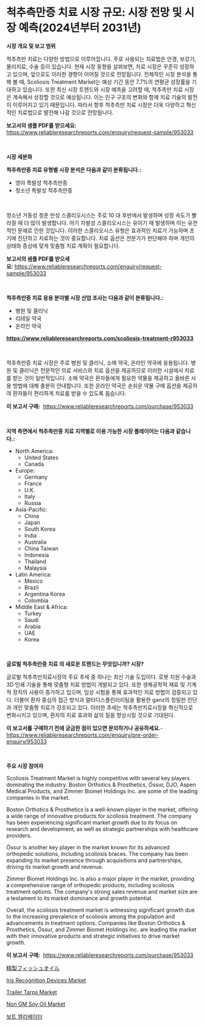 <p><h1>척추측만증 치료 시장 규모: 시장 전망 및 시장 예측(2024년부터 2031년)</h1></p><p><strong>시장 개요 및 보고 범위</strong></p>
<p><p>척추측만 치료는 다양한 방법으로 이루어집니다. 주로 사용되는 치료법은 안경, 보강기, 물리치료, 수술 등이 있습니다. 현재 시장 동향을 살펴보면, 치료 시장은 꾸준히 성장하고 있으며, 앞으로도 이러한 경향이 이어질 것으로 전망됩니다. 전체적인 시장 분석을 통해 볼 때, Scoliosis Treatment Market는 예상 기간 동안 7.7%의 연평균 성장률을 기대하고 있습니다. 또한 최신 시장 트렌드와 시장 예측을 고려할 때, 척추측만 치료 시장은 계속해서 성장할 것으로 예상됩니다. 이는 인구 구조의 변화와 함께 치료 기술의 발전이 이루어지고 있기 때문입니다. 따라서 향후 척추측만 치료 시장은 더욱 다양하고 혁신적인 치료법으로 발전해 나갈 것으로 전망됩니다.</p></p>
<p><strong>보고서의 샘플 PDF를 받으세요:</strong> <a href="https://www.reliableresearchreports.com/enquiry/request-sample/953033">https://www.reliableresearchreports.com/enquiry/request-sample/953033</a></p>
<p>&nbsp;</p>
<p><strong>시장 세분화</strong></p>
<p><strong>척추측만증 치료 유형별 시장 분석은 다음과 같이 분류됩니다.:</strong></p>
<p><ul><li>영아 특발성 척추측만증</li><li>청소년 특발성 척추측만증</li></ul></p>
<p>&nbsp;</p>
<p><p>청소년 거동성 청춘 만성 스콜리오시스는 주로 10 대 후반에서 발생하며 성장 속도가 빨라질 때 더 많이 발생합니다. 아기 자발성 스콜리오시스는 유아기 때 발생하며 이는 유전적인 문제로 인한 것입니다. 이러한 스콜리오시스 유형은 효과적인 치료가 가능하며 초기에 진단하고 치료하는 것이 중요합니다. 치료 옵션은 전문가가 판단해야 하며 개인의 상태와 증상에 맞게 맞춤형 치료 계획이 필요합니다.</p></p>
<p><strong>보고서의 샘플 PDF를 받으세요:</strong>&nbsp;<a href="https://www.reliableresearchreports.com/enquiry/request-sample/953033">https://www.reliableresearchreports.com/enquiry/request-sample/953033</a></p>
<p>&nbsp;</p>
<p><strong> 척추측만증 치료 응용 분야별 시장 산업 조사는 다음과 같이 분류됩니다.:</strong></p>
<p><ul><li>병원 및 클리닉</li><li>리테일 약국</li><li>온라인 약국</li></ul></p>
<p><strong><a href="https://www.reliableresearchreports.com/scoliosis-treatment-r953033">https://www.reliableresearchreports.com/scoliosis-treatment-r953033</a></strong></p>
<p>&nbsp;</p>
<p><p>척추측만증 치료 시장은 주로 병원 및 클리닉, 소매 약국, 온라인 약국에 응용됩니다. 병원 및 클리닉은 전문적인 의료 서비스와 치료 옵션을 제공하므로 이러한 시설에서 치료를 받는 것이 일반적입니다. 소매 약국은 환자들에게 필요한 약물을 제공하고 올바른 사용 방법에 대해 충분히 안내합니다. 또한 온라인 약국은 손쉬운 약물 구매 옵션을 제공하여 환자들이 편리하게 치료를 받을 수 있도록 돕습니다.</p></p>
<p><strong>이 보고서 구매:</strong>&nbsp; <a href="https://www.reliableresearchreports.com/purchase/953033">https://www.reliableresearchreports.com/purchase/953033</a></p>
<p>&nbsp;</p>
<p><strong>지역 측면에서 척추측만증 치료 지역별로 이용 가능한 시장 플레이어는 다음과 같습니다.:</strong></p>
<p><ul>
    <li>
        North America:
        <ul>
            <li>United States</li>
            <li>Canada</li>
        </ul>
    </li>
    <li>
        Europe:
        <ul>
            <li>Germany</li>
            <li>France</li>
            <li>U.K.</li>
            <li>Italy</li>
            <li>Russia</li>
        </ul>
    </li>
    <li>
        Asia-Pacific:
        <ul>
            <li>China</li>
            <li>Japan</li>
            <li>South Korea</li>
            <li>India</li>
            <li>Australia</li>
            <li>China Taiwan</li>
            <li>Indonesia</li>
            <li>Thailand</li>
            <li>Malaysia</li>
        </ul>
    </li>
    <li>
        Latin America:
        <ul>
            <li>Mexico</li>
            <li>Brazil</li>
            <li>Argentina Korea</li>
            <li>Colombia</li>
        </ul>
    </li>
    <li>
        Middle East & Africa:
        <ul>
            <li>Turkey</li>
            <li>Saudi</li>
            <li>Arabia</li>
            <li>UAE</li>
            <li>Korea</li>
        </ul>
    </li>
    </ul></p>
<p>&nbsp;</p>
<p><strong>글로벌 척추측만증 치료 의 새로운 트렌드는 무엇입니까? 시장?</strong></p>
<p><p>글로벌 척추측만치료시장의 주요 추세 중 하나는 최신 기술 도입이다. 로봇 지원 수술과 3D 인쇄 기술을 통해 맞춤형 치료 방법이 개발되고 있다. 또한 생체공학적 재료 및 기계적 장치의 사용이 증가하고 있으며, 임상 시험을 통해 효과적인 치료 방법이 검증되고 있다. 더불어 환자 중심의 접근 방식과 멀티디스플린러리팀을 활용한 ganz의 정밀한 진단과 개인 맞춤형 치료가 강조되고 있다. 이러한 추세는 척추측만치료시장을 혁신적으로 변화시키고 있으며, 환자의 치료 효과와 삶의 질을 향상시킬 것으로 기대된다.</p></p>
<p><strong>이 보고서를 구매하기 전에 궁금한 점이 있으면 문의하거나 공유하세요.</strong>- <a href="https://www.reliableresearchreports.com/enquiry/pre-order-enquiry/953033">https://www.reliableresearchreports.com/enquiry/pre-order-enquiry/953033</a></p>
<p>&nbsp;</p>
<p><strong>주요 시장 참여자</strong></p>
<p><p>Scoliosis Treatment Market is highly competitive with several key players dominating the industry. Boston Orthotics & Prosthetics, Össur, DJO, Aspen Medical Products, and Zimmer Biomet Holdings Inc. are some of the leading companies in the market.</p><p>Boston Orthotics & Prosthetics is a well-known player in the market, offering a wide range of innovative products for scoliosis treatment. The company has been experiencing significant market growth due to its focus on research and development, as well as strategic partnerships with healthcare providers.</p><p>Össur is another key player in the market known for its advanced orthopedic solutions, including scoliosis braces. The company has been expanding its market presence through acquisitions and partnerships, driving its market growth and revenue.</p><p>Zimmer Biomet Holdings Inc. is also a major player in the market, providing a comprehensive range of orthopedic products, including scoliosis treatment options. The company's strong sales revenue and market size are a testament to its market dominance and growth potential.</p><p>Overall, the scoliosis treatment market is witnessing significant growth due to the increasing prevalence of scoliosis among the population and advancements in treatment options. Companies like Boston Orthotics & Prosthetics, Össur, and Zimmer Biomet Holdings Inc. are leading the market with their innovative products and strategic initiatives to drive market growth.</p></p>
<p><strong>이 보고서 구매:</strong>&nbsp;&nbsp;<a href="https://www.reliableresearchreports.com/purchase/953033">https://www.reliableresearchreports.com/purchase/953033</a></p>
<p><p><a href="https://medium.com/@hugofirst21/%E6%B4%97%E7%B7%B4%E3%81%95%E3%82%8C%E3%81%9F%E9%AD%9A%E6%B2%B9%E5%B8%82%E5%A0%B4%E3%81%AF-%E5%B8%82%E5%A0%B4%E3%82%B7%E3%82%A7%E3%82%A2-%E3%82%B5%E3%82%A4%E3%82%BA-2031%E5%B9%B4%E3%81%BE%E3%81%A7%E3%81%AE%E4%BA%88%E6%B8%AC%E3%82%92%E9%87%8D%E7%82%B9%E3%81%AB%E3%81%97%E3%81%A6%E3%81%84%E3%81%BE%E3%81%99-0e8d67ee3241">精製フィッシュオイル</a></p><p><a href="https://github.com/gdfhhhj/Market-Research-Report-List-4/blob/main/iris-recognition-devices-market.md">Iris Recognition Devices Market</a></p><p><a href="https://issuu.com/reportprime-2/docs/trailer-tarps-market-size-2030.pptx">Trailer Tarps Market</a></p><p><a href="https://www.linkedin.com/pulse/non-gm-soy-oil-market-insight-trends-growth-forecasted-from-tspcf?trackingId=ktdWCP9w%2BNWjKjNR9MCWbw%3D%3D">Non GM Soy Oil Market</a></p><p><a href="https://medium.com/@cierrahayes645/%EB%B3%B4%ED%8A%B8-%EC%97%98%EB%A6%AC%EB%B2%A0%EC%9D%B4%ED%84%B0-%EC%8B%9C%EC%9E%A5-%EA%B7%9C%EB%AA%A8-cagr-%EC%B6%94%EC%84%B8-2024-2030-d624d4f0a733">보트 엘리베이터</a></p></p>